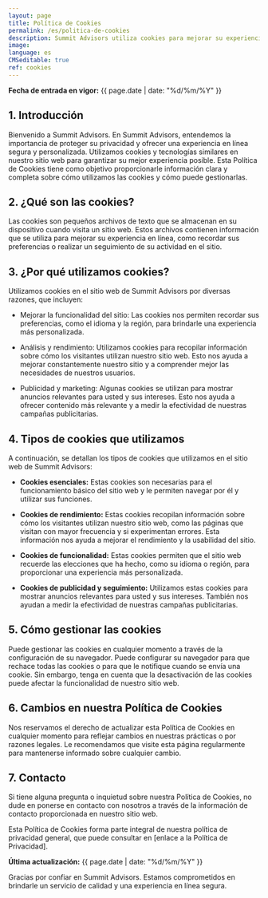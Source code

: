```yaml
---
layout: page
title: Política de Cookies
permalink: /es/politica-de-cookies
description: Summit Advisors utiliza cookies para mejorar su experiencia en nuestro sitio web y proteger su privacidad.
image:
language: es
CMSeditable: true
ref: cookies
---
```

**Fecha de entrada en vigor:** {{ page.date | date: "%d/%m/%Y" }}

## 1. Introducción

Bienvenido a Summit Advisors. En Summit Advisors, entendemos la importancia de proteger su privacidad y ofrecer una experiencia en línea segura y personalizada. Utilizamos cookies y tecnologías similares en nuestro sitio web para garantizar su mejor experiencia posible. Esta Política de Cookies tiene como objetivo proporcionarle información clara y completa sobre cómo utilizamos las cookies y cómo puede gestionarlas.

## 2. ¿Qué son las cookies?

Las cookies son pequeños archivos de texto que se almacenan en su dispositivo cuando visita un sitio web. Estos archivos contienen información que se utiliza para mejorar su experiencia en línea, como recordar sus preferencias o realizar un seguimiento de su actividad en el sitio.

## 3. ¿Por qué utilizamos cookies?

Utilizamos cookies en el sitio web de Summit Advisors por diversas razones, que incluyen:

- Mejorar la funcionalidad del sitio: Las cookies nos permiten recordar sus preferencias, como el idioma y la región, para brindarle una experiencia más personalizada.

- Análisis y rendimiento: Utilizamos cookies para recopilar información sobre cómo los visitantes utilizan nuestro sitio web. Esto nos ayuda a mejorar constantemente nuestro sitio y a comprender mejor las necesidades de nuestros usuarios.

- Publicidad y marketing: Algunas cookies se utilizan para mostrar anuncios relevantes para usted y sus intereses. Esto nos ayuda a ofrecer contenido más relevante y a medir la efectividad de nuestras campañas publicitarias.

## 4. Tipos de cookies que utilizamos

A continuación, se detallan los tipos de cookies que utilizamos en el sitio web de Summit Advisors:

- **Cookies esenciales:** Estas cookies son necesarias para el funcionamiento básico del sitio web y le permiten navegar por él y utilizar sus funciones.

- **Cookies de rendimiento:** Estas cookies recopilan información sobre cómo los visitantes utilizan nuestro sitio web, como las páginas que visitan con mayor frecuencia y si experimentan errores. Esta información nos ayuda a mejorar el rendimiento y la usabilidad del sitio.

- **Cookies de funcionalidad:** Estas cookies permiten que el sitio web recuerde las elecciones que ha hecho, como su idioma o región, para proporcionar una experiencia más personalizada.

- **Cookies de publicidad y seguimiento:** Utilizamos estas cookies para mostrar anuncios relevantes para usted y sus intereses. También nos ayudan a medir la efectividad de nuestras campañas publicitarias.

## 5. Cómo gestionar las cookies

Puede gestionar las cookies en cualquier momento a través de la configuración de su navegador. Puede configurar su navegador para que rechace todas las cookies o para que le notifique cuando se envía una cookie. Sin embargo, tenga en cuenta que la desactivación de las cookies puede afectar la funcionalidad de nuestro sitio web.

## 6. Cambios en nuestra Política de Cookies

Nos reservamos el derecho de actualizar esta Política de Cookies en cualquier momento para reflejar cambios en nuestras prácticas o por razones legales. Le recomendamos que visite esta página regularmente para mantenerse informado sobre cualquier cambio.

## 7. Contacto

Si tiene alguna pregunta o inquietud sobre nuestra Política de Cookies, no dude en ponerse en contacto con nosotros a través de la información de contacto proporcionada en nuestro sitio web.

Esta Política de Cookies forma parte integral de nuestra política de privacidad general, que puede consultar en [enlace a la Política de Privacidad].

**Última actualización:** {{ page.date | date: "%d/%m/%Y" }}

Gracias por confiar en Summit Advisors. Estamos comprometidos en brindarle un servicio de calidad y una experiencia en línea segura.
